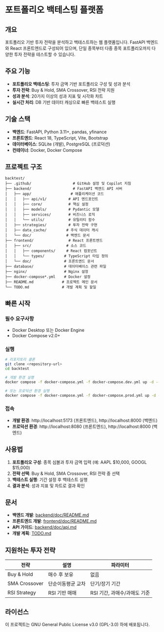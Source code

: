 # 포트폴리오 백테스팅 플랫폼

## 개요

포트폴리오 기반 투자 전략을 분석하고 백테스트하는 웹 플랫폼입니다. FastAPI 백엔드와 React 프론트엔드로 구성되어 있으며, 단일 종목부터 다중 종목 포트폴리오까지 다양한 투자 전략을 테스트할 수 있습니다.

## 주요 기능

- **포트폴리오 백테스팅**: 투자 금액 기반 포트폴리오 구성 및 성과 분석
- **투자 전략**: Buy & Hold, SMA Crossover, RSI 전략 지원
- **성과 분석**: 20가지 이상의 성과 지표 및 시각화 차트
- **실시간 처리**: DB 기반 데이터 캐싱으로 빠른 백테스트 실행

## 기술 스택

- **백엔드**: FastAPI, Python 3.11+, pandas, yfinance
- **프론트엔드**: React 18, TypeScript, Vite, Bootstrap
- **데이터베이스**: SQLite (개발), PostgreSQL (프로덕션)
- **컨테이너**: Docker, Docker Compose

## 프로젝트 구조

```
backtest/
├── .github/                   # GitHub 설정 및 Copilot 지침
├── backend/                   # FastAPI 백엔드 API 서버
│   ├── app/                  # 애플리케이션 코드
│   │   ├── api/v1/          # API 엔드포인트
│   │   ├── core/            # 핵심 설정
│   │   ├── models/          # Pydantic 모델
│   │   ├── services/        # 비즈니스 로직
│   │   └── utils/           # 유틸리티 함수
│   ├── strategies/          # 투자 전략 구현
│   ├── data_cache/         # 주식 데이터 캐시
│   └── doc/                # 백엔드 문서
├── frontend/                # React 프론트엔드
│   ├── src/                # 소스 코드
│   │   ├── components/     # React 컴포넌트
│   │   └── types/         # TypeScript 타입 정의
│   └── doc/               # 프론트엔드 문서
├── database/              # 데이터베이스 관련 파일
├── nginx/                 # Nginx 설정
├── docker-compose*.yml    # Docker 설정
├── README.md             # 프로젝트 메인 문서
└── TODO.md               # 개발 계획 및 할일
```

## 빠른 시작

### 필수 요구사항

- Docker Desktop 또는 Docker Engine
- Docker Compose v2.0+

### 실행

```bash
# 리포지토리 클론
git clone <repository-url>
cd backtest

# 개발 환경 실행
docker compose -f docker-compose.yml -f docker-compose.dev.yml up -d --build

# 또는 프로덕션 환경 실행
docker compose -f docker-compose.yml -f docker-compose.prod.yml up -d --build
```

### 접속

- **개발 환경**: http://localhost:5173 (프론트엔드), http://localhost:8000 (백엔드)
- **프로덕션 환경**: http://localhost:8080 (프론트엔드), http://localhost:8000 (백엔드)

## 사용법

1. **포트폴리오 구성**: 종목 심볼과 투자 금액 입력 (예: AAPL $10,000, GOOGL $15,000)
2. **전략 선택**: Buy & Hold, SMA Crossover, RSI 전략 중 선택
3. **백테스트 실행**: 기간 설정 후 백테스트 실행
4. **결과 분석**: 성과 지표 및 차트로 결과 확인

## 문서

- **백엔드 개발**: [backend/doc/README.md](backend/doc/README.md)
- **프론트엔드 개발**: [frontend/doc/README.md](frontend/doc/README.md)
- **API 가이드**: [backend/doc/api.md](backend/doc/api.md)
- **개발 계획**: [TODO.md](TODO.md)

## 지원하는 투자 전략

| 전략 | 설명 | 파라미터 |
|------|------|----------|
| Buy & Hold | 매수 후 보유 | 없음 |
| SMA Crossover | 단순이동평균 교차 | 단기/장기 기간 |
| RSI Strategy | RSI 기반 매매 | RSI 기간, 과매수/과매도 기준 |

## 라이선스

이 프로젝트는 GNU General Public License v3.0 (GPL-3.0) 하에 배포됩니다.